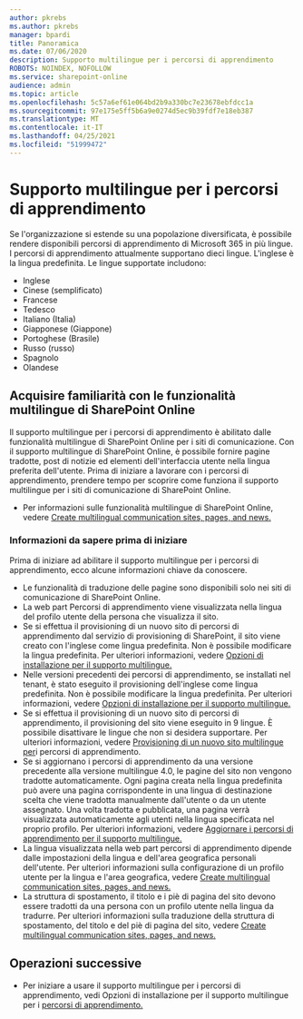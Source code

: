 ```yaml
---
author: pkrebs
ms.author: pkrebs
manager: bpardi
title: Panoramica
ms.date: 07/06/2020
description: Supporto multilingue per i percorsi di apprendimento
ROBOTS: NOINDEX, NOFOLLOW
ms.service: sharepoint-online
audience: admin
ms.topic: article
ms.openlocfilehash: 5c57a6ef61e064bd2b9a330bc7e23678ebfdcc1a
ms.sourcegitcommit: 97e175e5ff5b6a9e0274d5ec9b39fdf7e18eb387
ms.translationtype: MT
ms.contentlocale: it-IT
ms.lasthandoff: 04/25/2021
ms.locfileid: "51999472"
---
```

# <a name="multilingual-support-for-learning-pathways"></a>Supporto multilingue per i percorsi di apprendimento

Se l'organizzazione si estende su una popolazione diversificata, è possibile rendere disponibili percorsi di apprendimento di Microsoft 365 in più lingue. I percorsi di apprendimento attualmente supportano dieci lingue. L'inglese è la lingua predefinita. Le lingue supportate includono:   

- Inglese    
- Cinese (semplificato)
- Francese
- Tedesco
- Italiano (Italia)
- Giapponese (Giappone)
- Portoghese (Brasile)
- Russo (russo)
- Spagnolo
- Olandese

## <a name="get-familiar-with-the-sharepoint-online-multilingual-features"></a>Acquisire familiarità con le funzionalità multilingue di SharePoint Online
Il supporto multilingue per i percorsi di apprendimento è abilitato dalle funzionalità multilingue di SharePoint Online per i siti di comunicazione.
Con il supporto multilingue di SharePoint Online, è possibile fornire pagine tradotte, post di notizie ed elementi dell'interfaccia utente nella lingua preferita dell'utente. Prima di iniziare a lavorare con i percorsi di apprendimento, prendere tempo per scoprire come funziona il supporto multilingue per i siti di comunicazione di SharePoint Online. 
- Per informazioni sulle funzionalità multilingue di SharePoint Online, vedere [Create multilingual communication sites, pages, and news.](https://support.office.com/article/2bb7d610-5453-41c6-a0e8-6f40b3ed750c) 

### <a name="what-you-should-know-before-getting-started"></a>Informazioni da sapere prima di iniziare 
Prima di iniziare ad abilitare il supporto multilingue per i percorsi di apprendimento, ecco alcune informazioni chiave da conoscere. 

- Le funzionalità di traduzione delle pagine sono disponibili solo nei siti di comunicazione di SharePoint Online.
- La web part Percorsi di apprendimento viene visualizzata nella lingua del profilo utente della persona che visualizza il sito.   
- Se si effettua il provisioning di un nuovo sito di percorsi di apprendimento dal servizio di provisioning di SharePoint, il sito viene creato con l'inglese come lingua predefinita. Non è possibile modificare la lingua predefinita. Per ulteriori informazioni, vedere [Opzioni di installazione per il supporto multilingue.](./custom_setupoptions_ml.md)
- Nelle versioni precedenti dei percorsi di apprendimento, se installati nel tenant, è stato eseguito il provisioning dell'inglese come lingua predefinita. Non è possibile modificare la lingua predefinita. Per ulteriori informazioni, vedere [Opzioni di installazione per il supporto multilingue.](./custom_setupoptions_ml.md)
- Se si effettua il provisioning di un nuovo sito di percorsi di apprendimento, il provisioning del sito viene eseguito in 9 lingue. È possibile disattivare le lingue che non si desidera supportare. Per ulteriori informazioni, vedere [Provisioning di un nuovo sito multilingue per](./custom_provision_ml.md)i percorsi di apprendimento.  
- Se si aggiornano i percorsi di apprendimento da una versione precedente alla versione multilingue 4.0, le pagine del sito non vengono tradotte automaticamente. Ogni pagina creata nella lingua predefinita può avere una pagina corrispondente in una lingua di destinazione scelta che viene tradotta manualmente dall'utente o da un utente assegnato. Una volta tradotta e pubblicata, una pagina verrà visualizzata automaticamente agli utenti nella lingua specificata nel proprio profilo. Per ulteriori informazioni, vedere [Aggiornare i percorsi di apprendimento per il supporto multilingue.](./custom_update_ml.md) 
- La lingua visualizzata nella web part percorsi di apprendimento dipende dalle impostazioni della lingua e dell'area geografica personali dell'utente. Per ulteriori informazioni sulla configurazione di un profilo utente per la lingua e l'area geografica, vedere [Create multilingual communication sites, pages, and news.](https://support.office.com/article/2bb7d610-5453-41c6-a0e8-6f40b3ed750c) 
- La struttura di spostamento, il titolo e i piè di pagina del sito devono essere tradotti da una persona con un profilo utente nella lingua da tradurre. Per ulteriori informazioni sulla traduzione della struttura di spostamento, del titolo e del piè di pagina del sito, vedere [Create multilingual communication sites, pages, and news.](https://support.office.com/article/2bb7d610-5453-41c6-a0e8-6f40b3ed750c)

## <a name="next-steps"></a>Operazioni successive
- Per iniziare a usare il supporto multilingue per i percorsi di apprendimento, vedi Opzioni di installazione per il supporto multilingue per i [percorsi di apprendimento.](./custom_setupoptions_ml.md)